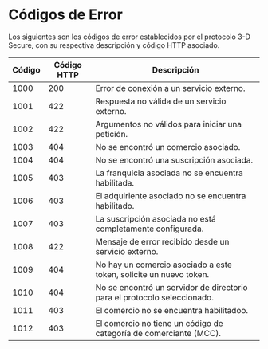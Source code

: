 # Códigos de Error

Los siguientes son los códigos de error establecidos por el protocolo 3-D Secure, con su respectiva descripción y código HTTP asociado.


 Código  | Código HTTP  | Descripción                                                                             |
 --------|--------------|------------------------------------------------------------------------------------------|
 1000    | 200          |Error de conexión a un servicio externo.                                                  |  
 1001    | 422          |Respuesta no válida de un servicio externo.                                               |
 1002    | 422          |Argumentos no válidos para iniciar una petición.                                          |
 1003    | 404          |No se encontró un comercio asociado.                                                      |
 1004    | 404          |No se encontró una suscripción asociada.                                                  |
 1005    | 403          |La franquicia asociada no se encuentra habilitada.                                        |
 1006    | 403          |El adquiriente asociado no se encuentra habilitado.                                       |
 1007    | 403          |La suscripción asociada no está completamente configurada.                                |
 1008    | 422          |Mensaje de error recibido desde un servicio externo.                                      |
 1009    | 404          |No hay un comercio asociado a este token, solicite un nuevo token.                        |
 1010    | 404          |No se encontró un servidor de directorio para el protocolo seleccionado.                  |
 1011    | 403          |El comercio no se encuentra habilitadoo.                                                  |
 1012    | 403          |El comercio no tiene un código de categoría de comerciante (MCC). 